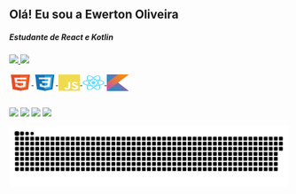 ## Olá! Eu sou a Ewerton Oliveira 
##### Estudante de React e Kotlin
 <div>
  <a href="https://github.com/Ewerton-TI">
  <img height="180em" src="https://github-readme-stats.vercel.app/api?username=Ewerton-TI&show_icons=true&theme=dark&include_all_commits=true&count_private=true"/>
  <img height="180em" src="https://github-readme-stats.vercel.app/api/top-langs/?username=Ewerton-TI&layout=compact&langs_count=7&theme=dark"/>
</div>
<div style="display: inline_block"><br>
  <img align="center" alt="Ewerton-HTML" height="30" width="40" src="https://raw.githubusercontent.com/devicons/devicon/master/icons/html5/html5-original.svg">
  <img align="center" alt="Ewerton-CSS" height="30" width="40" src="https://raw.githubusercontent.com/devicons/devicon/master/icons/css3/css3-original.svg">
   <img align="center" alt="Ewerton-Js" height="30" width="40" src="https://raw.githubusercontent.com/devicons/devicon/master/icons/javascript/javascript-plain.svg">
  <img align="center" alt="Ewerton-React" height="30" width="40" src="https://raw.githubusercontent.com/devicons/devicon/master/icons/react/react-original.svg">
  <img align="center" alt="Ewerton-React" height="30" width="40" src="https://raw.githubusercontent.com/devicons/devicon/master/icons/kotlin/kotlin-original.svg">
</div>
  
  ##
 
<div> 
 <a href="https://github.com/Ewerton-TI" target="_blank"><img src="https://img.shields.io/badge/GitHub-100000?style=for-the-badge&logo=github&logoColor=white" target="_blank"></a>
 <a href="https://discord.gg/UjuGUbwmxt" target="_blank"><img src="https://img.shields.io/badge/Discord-7289DA?style=for-the-badge&logo=discord&logoColor=white" target="_blank"></a> 
  <a href = "mailto:ewertonoliveiramartins91@gmail.com"><img src="https://img.shields.io/badge/-Gmail-%23333?style=for-the-badge&logo=gmail&logoColor=white" target="_blank"></a>
  <a href="https://www.linkedin.com/in/ewertonmoliveira/" target="_blank"><img src="https://img.shields.io/badge/-LinkedIn-%230077B5?style=for-the-badge&logo=linkedin&logoColor=white" target="_blank"></a>
 
  ![Snake animation](https://github.com/Ewerton-TI/Ewerton-TI/blob/output/github-contribution-grid-snake.svg)
 
</div>
